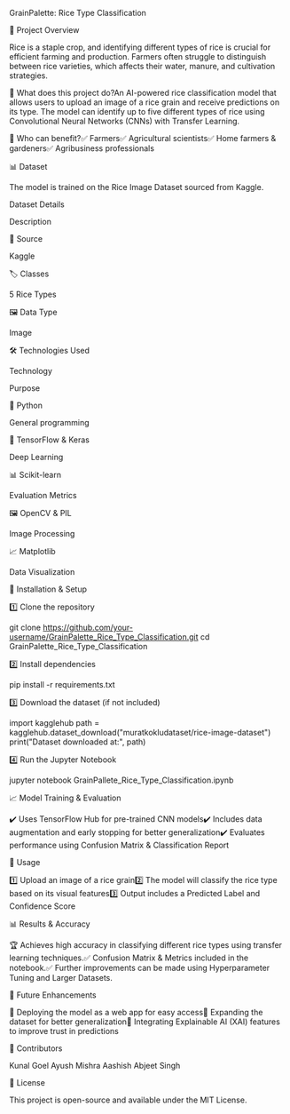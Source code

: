 GrainPalette: Rice Type Classification

📌 Project Overview

Rice is a staple crop, and identifying different types of rice is crucial for efficient farming and production. Farmers often struggle to distinguish between rice varieties, which affects their water, manure, and cultivation strategies.

🔹 What does this project do?An AI-powered rice classification model that allows users to upload an image of a rice grain and receive predictions on its type. The model can identify up to five different types of rice using Convolutional Neural Networks (CNNs) with Transfer Learning.

🔹 Who can benefit?✅ Farmers✅ Agricultural scientists✅ Home farmers & gardeners✅ Agribusiness professionals

📊 Dataset

The model is trained on the Rice Image Dataset sourced from Kaggle.

Dataset Details

Description

📁 Source

Kaggle

🏷️ Classes

5 Rice Types

🖼️ Data Type

Image

🛠️ Technologies Used

Technology

Purpose

🐍 Python

General programming

🔬 TensorFlow & Keras

Deep Learning

📊 Scikit-learn

Evaluation Metrics

🖼️ OpenCV & PIL

Image Processing

📈 Matplotlib

Data Visualization

🚀 Installation & Setup

1️⃣ Clone the repository

git clone https://github.com/your-username/GrainPalette_Rice_Type_Classification.git
cd GrainPalette_Rice_Type_Classification

2️⃣ Install dependencies

pip install -r requirements.txt

3️⃣ Download the dataset (if not included)

import kagglehub
path = kagglehub.dataset_download("muratkokludataset/rice-image-dataset")
print("Dataset downloaded at:", path)

4️⃣ Run the Jupyter Notebook

jupyter notebook GrainPallete_Rice_Type_Classification.ipynb

📈 Model Training & Evaluation

✔️ Uses TensorFlow Hub for pre-trained CNN models✔️ Includes data augmentation and early stopping for better generalization✔️ Evaluates performance using Confusion Matrix & Classification Report

🎯 Usage

1️⃣ Upload an image of a rice grain2️⃣ The model will classify the rice type based on its visual features3️⃣ Output includes a Predicted Label and Confidence Score

📊 Results & Accuracy

🏆 Achieves high accuracy in classifying different rice types using transfer learning techniques.✅ Confusion Matrix & Metrics included in the notebook.✅ Further improvements can be made using Hyperparameter Tuning and Larger Datasets.

🔮 Future Enhancements

🔹 Deploying the model as a web app for easy access🔹 Expanding the dataset for better generalization🔹 Integrating Explainable AI (XAI) features to improve trust in predictions

👥 Contributors

Kunal Goel
Ayush Mishra
Aashish
Abjeet Singh

📜 License

This project is open-source and available under the MIT License.

